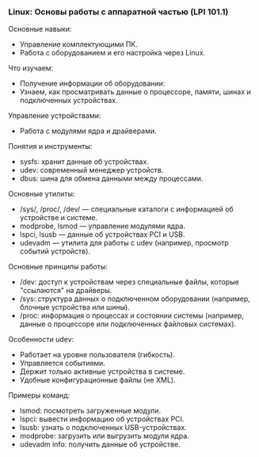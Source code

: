 ### Linux: Основы работы с аппаратной частью (LPI 101.1)
Основные навыки:

- Управление комплектующими ПК.
- Работа с оборудованием и его настройка через Linux.

Что изучаем:

- Получение информации об оборудовании:
- Узнаем, как просматривать данные о процессоре, памяти, шинах и подключенных устройствах.

 
Управление устройствами:

- Работа с модулями ядра и драйверами.


Понятия и инструменты:

- sysfs: хранит данные об устройствах.
- udev: современный менеджер устройств.
- dbus: шина для обмена данными между процессами.

Основные утилиты:

-  /sys/, /proc/, /dev/ — специальные каталоги с информацией об устройстве и системе.
-  modprobe, lsmod — управление модулями ядра.
-  lspci, lsusb — данные об устройствах PCI и USB.
-  udevadm — утилита для работы с udev (например, просмотр событий устройств).

Основные принципы работы:

- /dev: доступ к устройствам через специальные файлы, которые "ссылаются" на драйверы.
- /sys: структура данных о подключенном оборудовании (например, блочные устройства или шины).
- /proc: информация о процессах и состоянии системы (например, данные о процессоре или подключенных файловых системах).

Особенности udev:

- Работает на уровне пользователя (гибкость).
- Управляется событиями.
- Держит только активные устройства в системе.
- Удобные конфигурационные файлы (не XML).

Примеры команд:

- lsmod: посмотреть загруженные модули.
- lspci: вывести информацию об устройствах PCI.
- lsusb: узнать о подключенных USB-устройствах.
- modprobe: загрузить или выгрузить модули ядра.
- udevadm info: получить данные об устройстве.